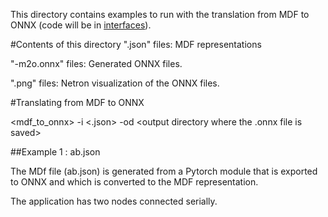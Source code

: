 This directory contains examples to run with the translation from MDF to ONNX 
(code will be in [interfaces](/src/modeci_mdf/interfaces/mdf_to_onnx)).

#Contents of this directory
".json" files: MDF representations

"-m2o.onnx" files: Generated ONNX files. 

".png" files: Netron visualization of the ONNX files.

#Translating from MDF to ONNX

<mdf_to_onnx> -i <.json> -od <output directory where the .onnx file is saved> 

##Example 1 : ab.json

The MDf file (ab.json) is generated from a Pytorch module that is exported to ONNX and which is converted to the MDF 
representation.

The application has two nodes connected serially.
